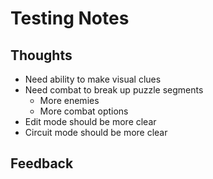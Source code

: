# Testing Notes
## Thoughts
- Need ability to make visual clues
- Need combat to break up puzzle segments
  - More enemies
  - More combat options
- Edit mode should be more clear
- Circuit mode should be more clear

## Feedback

